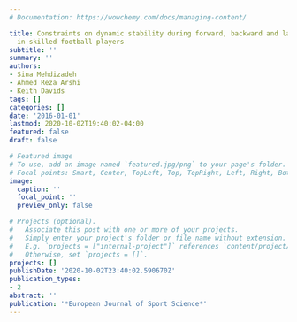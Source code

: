 ```yaml
---
# Documentation: https://wowchemy.com/docs/managing-content/

title: Constraints on dynamic stability during forward, backward and lateral locomotion
  in skilled football players
subtitle: ''
summary: ''
authors:
- Sina Mehdizadeh
- Ahmed Reza Arshi
- Keith Davids
tags: []
categories: []
date: '2016-01-01'
lastmod: 2020-10-02T19:40:02-04:00
featured: false
draft: false

# Featured image
# To use, add an image named `featured.jpg/png` to your page's folder.
# Focal points: Smart, Center, TopLeft, Top, TopRight, Left, Right, BottomLeft, Bottom, BottomRight.
image:
  caption: ''
  focal_point: ''
  preview_only: false

# Projects (optional).
#   Associate this post with one or more of your projects.
#   Simply enter your project's folder or file name without extension.
#   E.g. `projects = ["internal-project"]` references `content/project/deep-learning/index.md`.
#   Otherwise, set `projects = []`.
projects: []
publishDate: '2020-10-02T23:40:02.590670Z'
publication_types:
- 2
abstract: ''
publication: '*European Journal of Sport Science*'
---
```

